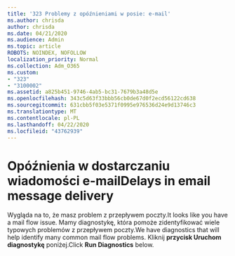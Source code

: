 ```yaml
---
title: '323 Problemy z opóźnieniami w posie: e-mail'
ms.author: chrisda
author: chrisda
ms.date: 04/21/2020
ms.audience: Admin
ms.topic: article
ROBOTS: NOINDEX, NOFOLLOW
localization_priority: Normal
ms.collection: Adm_O365
ms.custom:
- "323"
- "3100002"
ms.assetid: a825b451-9746-4ab5-bc31-7679b3a48d5e
ms.openlocfilehash: 343c5d63f33bbb56cb0de67d0f2ecd56122cd638
ms.sourcegitcommit: 631cbb5f03e5371f0995e976536d24e9d13746c3
ms.translationtype: MT
ms.contentlocale: pl-PL
ms.lasthandoff: 04/22/2020
ms.locfileid: "43762939"
---
```

# <a name="delays-in-email-message-delivery"></a><span data-ttu-id="83d3f-102">Opóźnienia w dostarczaniu wiadomości e-mail</span><span class="sxs-lookup"><span data-stu-id="83d3f-102">Delays in email message delivery</span></span>

<span data-ttu-id="83d3f-103">Wygląda na to, że masz problem z przepływem poczty.</span><span class="sxs-lookup"><span data-stu-id="83d3f-103">It looks like you have a mail flow issue.</span></span> <span data-ttu-id="83d3f-104">Mamy diagnostykę, która pomoże zidentyfikować wiele typowych problemów z przepływem poczty.</span><span class="sxs-lookup"><span data-stu-id="83d3f-104">We have diagnostics that will help identify many common mail flow problems.</span></span> <span data-ttu-id="83d3f-105">Kliknij **przycisk Uruchom diagnostykę** poniżej.</span><span class="sxs-lookup"><span data-stu-id="83d3f-105">Click **Run Diagnostics** below.</span></span>
